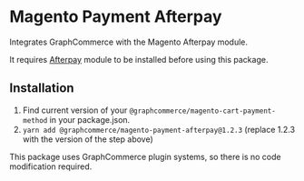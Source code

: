 # Magento Payment Afterpay

Integrates GraphCommerce with the Magento Afterpay module.

It requires [Afterpay](https://github.com/afterpay/afterpay-magento-2) module to
be installed before using this package.

## Installation

1. Find current version of your `@graphcommerce/magento-cart-payment-method` in
   your package.json.
2. `yarn add @graphcommerce/magento-payment-afterpay@1.2.3` (replace 1.2.3 with
   the version of the step above)

This package uses GraphCommerce plugin systems, so there is no code modification
required.
